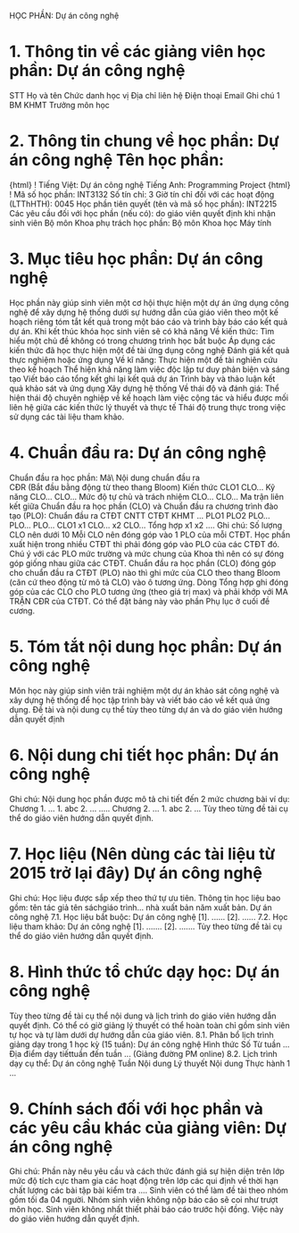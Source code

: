 HỌC PHẦN: Dự án công nghệ
# 1. Thông tin về các giảng viên học phần: Dự án công nghệ
STT Họ và tên Chức danh học vị Địa chỉ liên hệ Điện thoại Email Ghi chú 1 BM KHMT Trưởng môn học
# 2. Thông tin chung về học phần: Dự án công nghệ Tên học phần:
{html}
! Tiếng Việt: Dự án công nghệ Tiếng Anh: Programming Project
{html}
! Mã số học phần: INT3132 Số tín chỉ: 3 Giờ tín chỉ đối với các hoạt động (LTThHTH): 0045 Học phần tiên quyết (tên và mã số học phần): INT2215 Các yêu cầu đối với học phần (nếu có): do giáo viên quyết định khi
nhận sinh viên Bộ môn Khoa phụ trách học phần: Bộ môn Khoa học Máy tính
# 3. Mục tiêu học phần: Dự án công nghệ
Học phần này giúp sinh viên một cơ hội thực hiện một dự án ứng dụng công
nghệ để xây dựng hệ thống dưới sự hướng dẫn của giáo viên theo một kế
hoạch riêng tóm tắt kết quả trong một báo cáo và trình bày báo cáo kết
quả dự án.
Khi kết thúc khóa học sinh viên sẽ có khả năng
Về kiến thức: Tìm hiểu một chủ đề không có trong chương trình học bắt buộc Áp dụng các kiến thức đã học thực hiện một đề tài ứng dụng công nghệ Đánh giá kết quả thực nghiệm hoặc ứng dụng
Về kĩ năng: Thực hiện một đề tài nghiên cứu theo kế hoạch Thể hiện khả năng làm việc độc lập tư duy phản biện và sáng tạo Viết báo cáo tổng kết ghi lại kết quả dự án Trình bày và thảo luận kết quả khảo sát và ứng dụng Xây dựng hệ thống
Về thái độ và đánh giá: Thể hiện thái độ chuyên nghiệp về kế hoạch làm việc cộng tác và hiểu được mối liên hệ giữa các kiến thức lý thuyết và thực tế Thái độ trung thực trong việc sử dụng các tài liệu tham khảo.
# 4. Chuẩn đầu ra: Dự án công nghệ
Chuẩn đầu ra học phần: Mã\ Nội dung chuẩn đầu ra\
CĐR (Bắt đầu bằng động từ theo thang Bloom) Kiến thức
CLO1
CLO...
Kỹ năng
CLO...
CLO...
Mức độ tự chủ và trách nhiệm
CLO...
CLO... Ma trận liên kết giữa Chuẩn đầu ra học phần (CLO) và Chuẩn đầu ra
chương trình đào tạo (PLO):
Chuẩn đầu ra CTĐT CNTT CTĐT KHMT ... PLO1 PLO2 PLO... PLO... PLO...
CLO1 x1
CLO... x2
CLO...
Tổng hợp x1 x2 ....
Ghi chú: Số lượng CLO nên dưới 10 Mỗi CLO nên đóng góp vào 1 PLO của mỗi CTĐT. Học phần xuất hiện trong nhiều CTĐT thì phải đóng góp vào PLO của các CTĐT đó. Chú ý với các PLO mức trường và mức chung của Khoa thì nên có sự đóng góp giống nhau giữa các CTĐT. Chuẩn đầu ra học phần (CLO) đóng góp cho chuẩn đầu ra CTĐT (PLO) nào thì ghi mức của CLO theo thang Bloom (căn cứ theo động từ mô tả CLO) vào ô tương ứng. Dòng Tổng hợp ghi đóng góp của các CLO cho PLO tương ứng (theo giá trị max) và phải khớp với MA TRẬN CĐR của CTĐT. Có thể đặt bảng này vào phần Phụ lục ở cuối đề cương.
# 5. Tóm tắt nội dung học phần: Dự án công nghệ
Môn học này giúp sinh viên trải nghiệm một dự án khảo sát công nghệ và
xây dựng hệ thống để học tập trình bày và viết báo cáo về kết quả ứng
dụng. Đề tài và nội dung cụ thể tùy theo từng dự án và do giáo viên
hướng dẫn quyết định
# 6. Nội dung chi tiết học phần: Dự án công nghệ
Ghi chú: Nội dung học phần được mô tả chi tiết đến 2 mức chương bài
ví dụ:
Chương 1. ...
1\. abc
2\. ...
.....
Chương 2. ...
1\. abc
2\. ...
Tùy theo từng đề tài cụ thể do giáo viên hướng dẫn quyết định.
# 7. Học liệu (Nên dùng các tài liệu từ 2015 trở lại đây) Dự án công nghệ
Ghi chú: Học liệu được sắp xếp theo thứ tự ưu tiên. Thông tin học liệu bao gồm: tên tác giả tên sáchgiáo trình... nhà xuất bản năm xuất bản. Dự án công nghệ
7.1. Học liệu bắt buộc: Dự án công nghệ \[1\]. ...\...
\[2\]. ...\...
7.2. Học liệu tham khảo: Dự án công nghệ \[1\]. ...\....
\[2\]. ...\....
Tùy theo từng đề tài cụ thể do giáo viên hướng dẫn quyết định.
# 8. Hình thức tổ chức dạy học: Dự án công nghệ
Tùy theo từng đề tài cụ thể nội dung và lịch trình do giáo viên hướng
dẫn quyết định. Có thể có giờ giảng lý thuyết có thể hoàn toàn chỉ gồm
sinh viên tự học và tự làm dưới dự hướng dẫn của giáo viên.
8.1. Phân bổ lịch trình giảng dạy trong 1 học kỳ (15 tuần): Dự án công nghệ Hình thức Số Từ tuần ... Địa điểm dạy tiếttuần đến tuần ... (Giảng đường PM online) 8.2. Lịch trình dạy cụ thể: Dự án công nghệ Tuần Nội dung Lý thuyết Nội dung Thực hành 1
...
# 9. Chính sách đối với học phần và các yêu cầu khác của giảng viên: Dự án công nghệ
Ghi chú: Phần này nêu yêu cầu và cách thức đánh giá sự hiện diện trên
lớp mức độ tích cực tham gia các hoạt động trên lớp các qui định về
thời hạn chất lượng các bài tập bài kiểm tra .... Sinh viên có thể làm đề tài theo nhóm gồm tối đa 04 người. Nhóm sinh viên không nộp báo cáo sẽ coi như trượt môn học. Sinh viên không nhất thiết phải báo cáo trước hội đồng. Việc này do giáo viên hướng dẫn quyết định.
